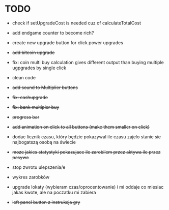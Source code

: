 # TODO

- check if setUpgradeCost is needed cuz of calculateTotalCost
- add endgame counter to become rich?
- create new upgrade button for click power upgrades
- ~~add bitcoin upgrade~~
- fix: coin multi buy calculation gives different output than buying multiple ugpgrades by single click
- clean code
- ~~add sound to Multiplier buttons~~
- ~~fix: cashupgrade~~
- ~~fix: bank multipler buy~~
- ~~progress bar~~
- ~~add animation on click to all buttons (make them smaller on click)~~


- dodac licznik czasu, który będzie pokazywal ile czasu zajelo stanie sie najbogatszą osobą na świecie
- ~~moze jakies statystyki pokazujace ile zarobilem przez aktywa ile przez pasywa~~
- stop zwrotu ulepszenia/e
- wykres zarobków 
- upgrade lokaty (wybieram czas/oprocentowanie) i mi oddaje co miesiac jakas kwote, ale na poczatku mi zabiera 
- ~~left panel button z instrukcja gry~~
